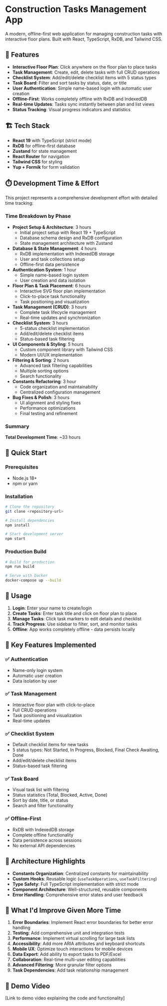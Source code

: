 # Construction Tasks Management App

A modern, offline-first web application for managing construction tasks with interactive floor plans. Built with React, TypeScript, RxDB, and Tailwind CSS.

## 🚀 Features

- **Interactive Floor Plan**: Click anywhere on the floor plan to place tasks
- **Task Management**: Create, edit, delete tasks with full CRUD operations
- **Checklist System**: Add/edit/delete checklist items with 5 status types
- **Task Board**: Filter and sort tasks by status, date, or title
- **User Authentication**: Simple name-based login with automatic user creation
- **Offline-First**: Works completely offline with RxDB and IndexedDB
- **Real-time Updates**: Tasks sync instantly between plan and list views
- **Status Tracking**: Visual progress indicators and statistics

## 🏗️ Tech Stack

- **React 19** with TypeScript (strict mode)
- **RxDB** for offline-first database
- **Zustand** for state management
- **React Router** for navigation
- **Tailwind CSS** for styling
- **Yup + Formik** for form validation

## ⏱️ Development Time & Effort

This project represents a comprehensive development effort with detailed time tracking:

### Time Breakdown by Phase
- **Project Setup & Architecture**: 3 hours
  - Initial project setup with React 19 + TypeScript
  - Database schema design and RxDB configuration
  - State management architecture with Zustand
- **Database & State Management**: 4 hours
  - RxDB implementation with IndexedDB storage
  - User and task collections setup
  - Offline-first data persistence
- **Authentication System**: 1 hour
  - Simple name-based login system
  - User creation and data isolation
- **Floor Plan & Task Placement**: 6 hours
  - Interactive SVG floor plan implementation
  - Click-to-place task functionality
  - Task positioning and visualization
- **Task Management (CRUD)**: 3 hours
  - Complete task lifecycle management
  - Real-time updates and synchronization
- **Checklist System**: 3 hours
  - 5-status checklist implementation
  - Add/edit/delete checklist items
  - Status-based task filtering
- **UI Components & Styling**: 5 hours
  - Custom component library with Tailwind CSS
  - Modern UI/UX implementation
- **Filtering & Sorting**: 2 hours
  - Advanced task filtering capabilities
  - Multiple sorting options
  - Search functionality
- **Constants Refactoring**: 3 hour
  - Code organization and maintainability
  - Centralized configuration management
- **Bug Fixes & Polish**: 3 hours
  - UI alignment and styling fixes
  - Performance optimizations
  - Final testing and refinement

### Summary
**Total Development Time**: ~33 hours

## 🚀 Quick Start

### Prerequisites
- Node.js 18+ 
- npm or yarn

### Installation
```bash
# Clone the repository
git clone <repository-url>

# Install dependencies
npm install

# Start development server
npm start
```

### Production Build
```bash
# Build for production
npm run build

# Serve with Docker
docker-compose up --build
```

## 📱 Usage

1. **Login**: Enter your name to create/login
2. **Create Tasks**: Enter task title and click on floor plan to place
3. **Manage Tasks**: Click task markers to edit details and checklist
4. **Track Progress**: Use sidebar to filter, sort, and monitor tasks
5. **Offline**: App works completely offline - data persists locally

## 🎯 Key Features Implemented

### ✅ Authentication
- Name-only login system
- Automatic user creation
- Data isolation by user

### ✅ Task Management
- Interactive floor plan with click-to-place
- Full CRUD operations
- Task positioning and visualization
- Real-time updates

### ✅ Checklist System
- Default checklist items for new tasks
- 5 status types: Not Started, In Progress, Blocked, Final Check Awaiting, Done
- Add/edit/delete checklist items
- Status-based task filtering

### ✅ Task Board
- Visual task list with filtering
- Status statistics (Total, Blocked, Active, Done)
- Sort by date, title, or status
- Search and filter functionality

### ✅ Offline-First
- RxDB with IndexedDB storage
- Complete offline functionality
- Data persistence across sessions
- No external API dependencies

## 🔧 Architecture Highlights

- **Constants Organization**: Centralized constants for maintainability
- **Custom Hooks**: Reusable logic (`useTaskOperations`, `useTaskFiltering`)
- **Type Safety**: Full TypeScript implementation with strict mode
- **Component Architecture**: Well-structured, reusable components
- **Error Handling**: Comprehensive error states and user feedback

## 📝 What I'd Improve Given More Time

1. **Error Boundaries**: Implement React error boundaries for better error handling
2. **Testing**: Add comprehensive unit and integration tests
3. **Performance**: Implement virtual scrolling for large task lists
4. **Accessibility**: Add more ARIA attributes and keyboard shortcuts
5. **Mobile UX**: Optimize touch interactions for mobile devices
6. **Data Export**: Add ability to export tasks to PDF/Excel
7. **Collaboration**: Real-time multi-user editing capabilities
8. **Advanced Filtering**: More granular filter options
9. **Task Dependencies**: Add task relationship management

## 🎥 Demo Video

[Link to demo video explaining the code and functionality]
